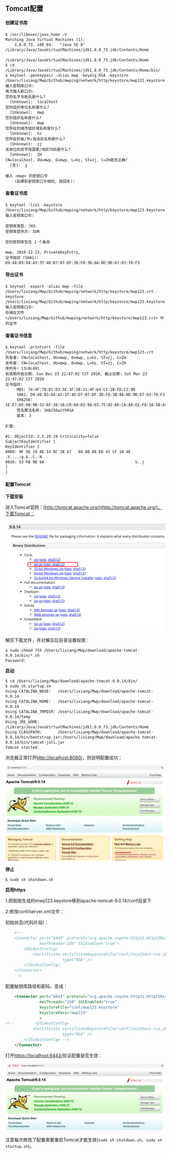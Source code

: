 ## Tomcat配置

#### 创建证书库

```
$ /usr/libexec/java_home -V
Matching Java Virtual Machines (1):
    1.8.0_73, x86_64:	"Java SE 8"	/Library/Java/JavaVirtualMachines/jdk1.8.0_73.jdk/Contents/Home

/Library/Java/JavaVirtualMachines/jdk1.8.0_73.jdk/Contents/Home
$ cd /Library/Java/JavaVirtualMachines/jdk1.8.0_73.jdk/Contents/Home/bin/
$ keytool -genkeypair -alias mwp -keyalg RSA -keystore /Users/lixiang/Mwp/Github/mwping/network/http/keystore/mwp123.keystore
输入密钥库口令:  
再次输入新口令: 
您的名字与姓氏是什么?
  [Unknown]:  localhost
您的组织单位名称是什么?
  [Unknown]:  mwp
您的组织名称是什么?
  [Unknown]:  mwp
您所在的城市或区域名称是什么?
  [Unknown]:  hz
您所在的省/市/自治区名称是什么?
  [Unknown]:  zj
该单位的双字母国家/地区代码是什么?
  [Unknown]:  ZH
CN=localhost, OU=mwp, O=mwp, L=hz, ST=zj, C=ZH是否正确?
  [否]:  y

输入 <mwp> 的密钥口令
	(如果和密钥库口令相同, 按回车):  
```

#### 查看证书库

```
$ keytool -list -keystore /Users/lixiang/Mwp/Github/mwping/network/http/keystore/mwp123.keystore
输入密钥库口令:  

密钥库类型: JKS
密钥库提供方: SUN

您的密钥库包含 1 个条目

mwp, 2018-12-23, PrivateKeyEntry, 
证书指纹 (SHA1): D9:48:B3:D4:A3:37:4D:D7:07:DF:3D:F8:3B:8A:0D:9D:67:03:70:F3
```

#### 导出证书
```
$ keytool -export -alias mwp -file /Users/lixiang/Mwp/Github/mwping/network/http/keystore/mwp123.crt -keystore /Users/lixiang/Mwp/Github/mwping/network/http/keystore/mwp123.keystore
输入密钥库口令:  
存储在文件 </Users/lixiang/Mwp/Github/mwping/network/http/keystore/mwp123.crt> 中的证书
```

#### 查看证书信息
```
$ keytool -printcert -file /Users/lixiang/Mwp/Github/mwping/network/http/keystore/mwp123.crt
所有者: CN=localhost, OU=mwp, O=mwp, L=hz, ST=zj, C=ZH
发布者: CN=localhost, OU=mwp, O=mwp, L=hz, ST=zj, C=ZH
序列号: 13c8c491
有效期开始日期: Sun Dec 23 22:47:02 CST 2018, 截止日期: Sat Mar 23 22:47:02 CST 2019
证书指纹:
	 MD5: 74:4F:70:D1:D3:5E:3F:5B:11:4F:64:C1:2B:FD:C2:9D
	 SHA1: D9:48:B3:D4:A3:37:4D:D7:07:DF:3D:F8:3B:8A:0D:9D:67:03:70:F3
	 SHA256: 1E:E7:D5:A0:9B:32:6F:38:16:C8:88:D2:9A:03:75:02:86:CA:A9:EE:F6:3A:5B:64:3E:72:78:F8:64:28:12:6E
	 签名算法名称: SHA256withRSA
	 版本: 3

扩展: 

#1: ObjectId: 2.5.29.14 Criticality=false
SubjectKeyIdentifier [
KeyIdentifier [
0000: 9F 56 19 AE 14 DC 3B 67   88 6B 88 ED 43 CF 10 4E  .V....;g.k..C..N
0010: 53 FB 9D 6A                                        S..j
]
]
```

#### 配置Tomcat

**下载安装**

进入Tomcat官网：[http://tomcat.apache.org/](http://tomcat.apache.org/)，下载Tomcat：

![](../../assets/images/tomcatdownload.png)

解压下载文件，并对解压后目录设置权限：

```
$ sudo chmod 755 /Users/lixiang/Mwp/download/apache-tomcat-9.0.14/bin/*.sh
Password:
```

**启动**

```
$ cd /Users/lixiang/Mwp/download/apache-tomcat-9.0.14/bin/
$ sudo sh startup.sh 
Using CATALINA_BASE:   /Users/lixiang/Mwp/download/apache-tomcat-9.0.14
Using CATALINA_HOME:   /Users/lixiang/Mwp/download/apache-tomcat-9.0.14
Using CATALINA_TMPDIR: /Users/lixiang/Mwp/download/apache-tomcat-9.0.14/temp
Using JRE_HOME:        /Library/Java/JavaVirtualMachines/jdk1.8.0_73.jdk/Contents/Home
Using CLASSPATH:       /Users/lixiang/Mwp/download/apache-tomcat-9.0.14/bin/bootstrap.jar:/Users/lixiang/Mwp/download/apache-tomcat-9.0.14/bin/tomcat-juli.jar
Tomcat started.
```

浏览器正常打开[http://localhost:8080/](http://localhost:8080/)，则说明配置成功：

![](../../assets/images/tomcatlocaltest.png)

**停止**

```
$ sudo sh shutdown.sh
```

**启用https**

1.把刚刚生成的mwp123.keystore移到apache-tomcat-9.0.14/conf目录下

2.修改conf/server.xml文件：

初始状态(代码片段)：
```html
    <!--
    <Connector port="8443" protocol="org.apache.coyote.http11.Http11NioProtocol"
               maxThreads="150" SSLEnabled="true">
        <SSLHostConfig>
            <Certificate certificateKeystoreFile="conf/localhost-rsa.jks"
                         type="RSA" />
        </SSLHostConfig>
    </Connector>
    -->
```

配置秘钥库路径和密码，变成：

```html
    <Connector port="8443" protocol="org.apache.coyote.http11.Http11NioProtocol"
               maxThreads="150" SSLEnabled="true"
               keystoreFile="conf/mwp123.keystore" 
               keystorePass="mwp123"
               >
<!--         <SSLHostConfig>
            <Certificate certificateKeystoreFile="conf/localhost-rsa.jks"
                         type="RSA" />
        </SSLHostConfig> -->
    </Connector>
```

打开[https://localhost:8443/](https://localhost:8443/)验证配置是否生效：

![](../../assets/images/tomcatlocalhttpstest.png)

注意每次修改了配置需要重启Tomcat才能生效(`sudo sh shutdown.sh`、`sudo sh startup.sh`)。

